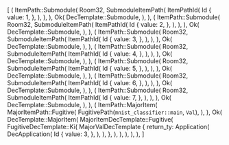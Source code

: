 [
    (
        ItemPath::Submodule(
            Room32,
            SubmoduleItemPath(
                ItemPathId(
                    Id {
                        value: 1,
                    },
                ),
            ),
        ),
        Ok(
            DecTemplate::Submodule,
        ),
    ),
    (
        ItemPath::Submodule(
            Room32,
            SubmoduleItemPath(
                ItemPathId(
                    Id {
                        value: 2,
                    },
                ),
            ),
        ),
        Ok(
            DecTemplate::Submodule,
        ),
    ),
    (
        ItemPath::Submodule(
            Room32,
            SubmoduleItemPath(
                ItemPathId(
                    Id {
                        value: 3,
                    },
                ),
            ),
        ),
        Ok(
            DecTemplate::Submodule,
        ),
    ),
    (
        ItemPath::Submodule(
            Room32,
            SubmoduleItemPath(
                ItemPathId(
                    Id {
                        value: 4,
                    },
                ),
            ),
        ),
        Ok(
            DecTemplate::Submodule,
        ),
    ),
    (
        ItemPath::Submodule(
            Room32,
            SubmoduleItemPath(
                ItemPathId(
                    Id {
                        value: 5,
                    },
                ),
            ),
        ),
        Ok(
            DecTemplate::Submodule,
        ),
    ),
    (
        ItemPath::Submodule(
            Room32,
            SubmoduleItemPath(
                ItemPathId(
                    Id {
                        value: 6,
                    },
                ),
            ),
        ),
        Ok(
            DecTemplate::Submodule,
        ),
    ),
    (
        ItemPath::Submodule(
            Room32,
            SubmoduleItemPath(
                ItemPathId(
                    Id {
                        value: 7,
                    },
                ),
            ),
        ),
        Ok(
            DecTemplate::Submodule,
        ),
    ),
    (
        ItemPath::MajorItem(
            MajorItemPath::Fugitive(
                FugitivePath(`mnist_classifier::main`, `Val`),
            ),
        ),
        Ok(
            DecTemplate::MajorItem(
                MajorItemDecTemplate::Fugitive(
                    FugitiveDecTemplate::Ki(
                        MajorValDecTemplate {
                            return_ty: Application(
                                DecApplication(
                                    Id {
                                        value: 3,
                                    },
                                ),
                            ),
                        },
                    ),
                ),
            ),
        ),
    ),
]